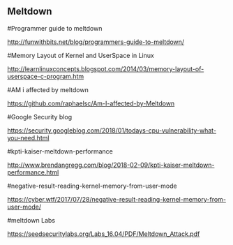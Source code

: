 ## Meltdown

#Programmer guide to meltdown

http://funwithbits.net/blog/programmers-guide-to-meltdown/

#Memory Layout of Kernel and UserSpace in Linux

http://learnlinuxconcepts.blogspot.com/2014/03/memory-layout-of-userspace-c-program.htm

#AM i affected by meltdown

https://github.com/raphaelsc/Am-I-affected-by-Meltdown

#Google Security blog

https://security.googleblog.com/2018/01/todays-cpu-vulnerability-what-you-need.html

#kpti-kaiser-meltdown-performance

http://www.brendangregg.com/blog/2018-02-09/kpti-kaiser-meltdown-performance.html

#negative-result-reading-kernel-memory-from-user-mode

https://cyber.wtf/2017/07/28/negative-result-reading-kernel-memory-from-user-mode/

#meltdown Labs

https://seedsecuritylabs.org/Labs_16.04/PDF/Meltdown_Attack.pdf
